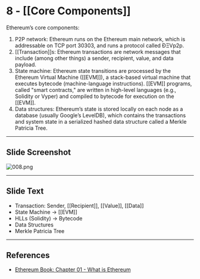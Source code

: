 # 8 - [[Core Components]]

Ethereum’s core components:
  
1.  P2P network: Ethereum runs on the Ethereum main network, which is addressable on TCP port 30303, and runs a protocol called ÐΞVp2p.
2.  [[Transaction]]s: Ethereum transactions are network messages that include (among other things) a sender, recipient, value, and data payload.
3.  State machine: Ethereum state transitions are processed by the Ethereum Virtual Machine ([[EVM]]), a stack-based virtual machine that executes bytecode (machine-language instructions). [[EVM]] programs, called "smart contracts," are written in high-level languages (e.g., Solidity or Vyper) and compiled to bytecode for execution on the [[EVM]].
4.  Data structures: Ethereum’s state is stored locally on each node as a database (usually Google’s LevelDB), which contains the transactions and system state in a serialized hashed data structure called a Merkle Patricia Tree.

___
## Slide Screenshot
![008.png](../images/ethereum101/008.png)
___
## Slide Text
- Transaction: Sender, [[Recipient]], [[Value]], [[Data]]
- State Machine -> [[EVM]]
- HLLs (Solidity) -> Bytecode
- Data Structures
- Merkle Patricia Tree
___
## References
- [Ethereum Book: Chapter 01 - What is Ethereum](https://github.com/ethereumbook/ethereumbook/blob/develop/01what-is.asciidoc)